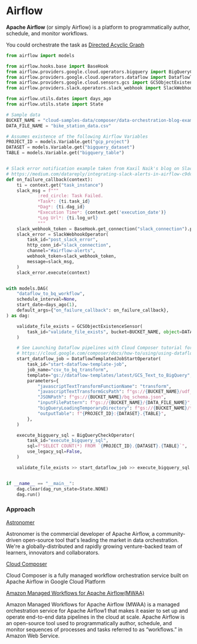# Airflow

**Apache Airflow** (or simply Airflow) is a platform to programmatically author, schedule, and monitor workflows.

You could orchestrate the task as [Directed Acyclic Graph](https://en.wikipedia.org/wiki/Directed_acyclic_graph)

``` py title="data_orchestration.py"
from airflow import models

from airflow.hooks.base import BaseHook
from airflow.providers.google.cloud.operators.bigquery import BigQueryCheckOperator
from airflow.providers.google.cloud.operators.dataflow import DataflowTemplatedJobStartOperator
from airflow.providers.google.cloud.sensors.gcs import GCSObjectExistenceSensor
from airflow.providers.slack.operators.slack_webhook import SlackWebhookOperator

from airflow.utils.dates import days_ago
from airflow.utils.state import State

# Sample data
BUCKET_NAME = "cloud-samples-data/composer/data-orchestration-blog-example"
DATA_FILE_NAME = "bike_station_data.csv"

# Assumes existence of the following Airflow Variables
PROJECT_ID = models.Variable.get("gcp_project")
DATASET = models.Variable.get("bigquery_dataset")
TABLE = models.Variable.get("bigquery_table")


# Slack error notification example taken from Kaxil Naik's blog on Slack Integration:
# https://medium.com/datareply/integrating-slack-alerts-in-airflow-c9dcd155105
def on_failure_callback(context):
    ti = context.get("task_instance")
    slack_msg = f"""
            :red_circle: Task Failed.
            *Task*: {ti.task_id}
            *Dag*: {ti.dag_id}
            *Execution Time*: {context.get('execution_date')}
            *Log Url*: {ti.log_url}
            """
    slack_webhook_token = BaseHook.get_connection("slack_connection").password
    slack_error = SlackWebhookOperator(
        task_id="post_slack_error",
        http_conn_id="slack_connection",
        channel="#airflow-alerts",
        webhook_token=slack_webhook_token,
        message=slack_msg,
    )
    slack_error.execute(context)


with models.DAG(
    "dataflow_to_bq_workflow",
    schedule_interval=None,
    start_date=days_ago(1),
    default_args={"on_failure_callback": on_failure_callback},
) as dag:

    validate_file_exists = GCSObjectExistenceSensor(
        task_id="validate_file_exists", bucket=BUCKET_NAME, object=DATA_FILE_NAME
    )

    # See Launching Dataflow pipelines with Cloud Composer tutorial for further guidance
    # https://cloud.google.com/composer/docs/how-to/using/using-dataflow-template-operator
    start_dataflow_job = DataflowTemplatedJobStartOperator(
        task_id="start-dataflow-template-job",
        job_name="csv_to_bq_transform",
        template="gs://dataflow-templates/latest/GCS_Text_to_BigQuery",
        parameters={
            "javascriptTextTransformFunctionName": "transform",
            "javascriptTextTransformGcsPath": f"gs://{BUCKET_NAME}/udf_transform.js",
            "JSONPath": f"gs://{BUCKET_NAME}/bq_schema.json",
            "inputFilePattern": f"gs://{BUCKET_NAME}/{DATA_FILE_NAME}",
            "bigQueryLoadingTemporaryDirectory": f"gs://{BUCKET_NAME}/tmp/",
            "outputTable": f"{PROJECT_ID}:{DATASET}.{TABLE}",
        },
    )

    execute_bigquery_sql = BigQueryCheckOperator(
        task_id="execute_bigquery_sql",
        sql=f"SELECT COUNT(*) FROM `{PROJECT_ID}.{DATASET}.{TABLE}`",
        use_legacy_sql=False,
    )

    validate_file_exists >> start_dataflow_job >> execute_bigquery_sql


if __name__ == "__main__":
    dag.clear(dag_run_state=State.NONE)
    dag.run()
```

### Approach
[Astronomer](https://www.astronomer.io/)

Astronomer is the commercial developer of Apache Airflow, a community-driven open-source tool that's leading the market in data orchestration. We're a globally-distributed and rapidly growing venture-backed team of learners, innovators and collaborators.

[Cloud Composer](https://cloud.google.com/composer)

Cloud Composer is a fully managed workflow orchestration service built on Apache Airflow in Google Cloud Platform

[Amazon Managed Workflows for Apache Airflow(MWAA)](https://aws.amazon.com/managed-workflows-for-apache-airflow/)

Amazon Managed Workflows for Apache Airflow (MWAA) is a managed orchestration service for Apache Airflow1 that makes it easier to set up and operate end-to-end data pipelines in the cloud at scale. Apache Airflow is an open-source tool used to programmatically author, schedule, and monitor sequences of processes and tasks referred to as “workflows.” in Amazon Web Service.

